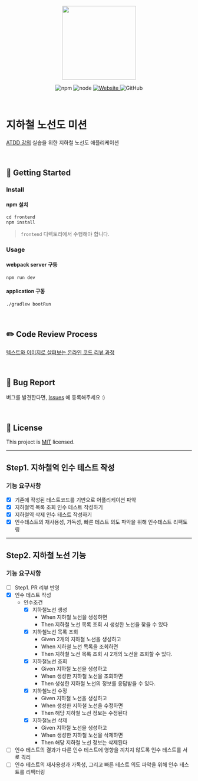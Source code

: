 <p align="center">
    <img width="200px;" src="https://raw.githubusercontent.com/woowacourse/atdd-subway-admin-frontend/master/images/main_logo.png"/>
</p>
<p align="center">
  <img alt="npm" src="https://img.shields.io/badge/npm-6.14.15-blue">
  <img alt="node" src="https://img.shields.io/badge/node-14.18.2-blue">
  <a href="https://edu.nextstep.camp/c/R89PYi5H" alt="nextstep atdd">
    <img alt="Website" src="https://img.shields.io/website?url=https%3A%2F%2Fedu.nextstep.camp%2Fc%2FR89PYi5H">
  </a>
  <img alt="GitHub" src="https://img.shields.io/github/license/next-step/atdd-subway-admin">
</p>

<br>

# 지하철 노선도 미션

[ATDD 강의](https://edu.nextstep.camp/c/R89PYi5H) 실습을 위한 지하철 노선도 애플리케이션

<br>

## 🚀 Getting Started

### Install

#### npm 설치

```
cd frontend
npm install
```

> `frontend` 디렉토리에서 수행해야 합니다.

### Usage

#### webpack server 구동

```
npm run dev
```

#### application 구동

```
./gradlew bootRun
```

<br>

## ✏️ Code Review Process

[텍스트와 이미지로 살펴보는 온라인 코드 리뷰 과정](https://github.com/next-step/nextstep-docs/tree/master/codereview)

<br>

## 🐞 Bug Report

버그를 발견한다면, [Issues](https://github.com/next-step/atdd-subway-admin/issues) 에 등록해주세요 :)

<br>

## 📝 License

This project is [MIT](https://github.com/next-step/atdd-subway-admin/blob/master/LICENSE.md) licensed.


---

## Step1. 지하철역 인수 테스트 작성

### 기능 요구사항

- [x] 기존에 작성된 테스트코드를 기반으로 어플리케이션 파악
- [x] 지하철역 목록 조회 인수 테스트 작성하기
- [x] 지하철역 삭제 인수 테스트 작성하기
- [x] 인수테스트의 재사용성, 가독성, 빠른 테스트 의도 파악을 위해 인수테스트 리팩토링

---

## Step2. 지하철 노선 기능

### 기능 요구사항

- [ ] Step1. PR 리뷰 반영
- [x] 인수 테스트 작성
    - 인수조건
        - [x] 지하철노선 생성
            - When 지하철 노선을 생성하면
            - Then 지하철 노선 목록 조회 시 생성한 노선을 찾을 수 있다
        - [x] 지하철노선 목록 조회
            - Given 2개의 지하철 노선을 생성하고
            - When 지하철 노선 목록을 조회하면
            - Then 지하철 노선 목록 조회 시 2개의 노선을 조회할 수 있다.
        - [x] 지하철노선 조회
            - Given 지하철 노선을 생성하고
            - When 생성한 지하철 노선을 조회하면
            - Then 생성한 지하철 노선의 정보를 응답받을 수 있다.
        - [x] 지하철노선 수정
            - Given 지하철 노선을 생성하고
            - When 생성한 지하철 노선을 수정하면
            - Then 해당 지하철 노선 정보는 수정된다
        - [x] 지하철노선 삭제
            - Given 지하철 노선을 생성하고
            - When 생성한 지하철 노선을 삭제하면
            - Then 해당 지하철 노선 정보는 삭제된다
- [ ] 인수 테스트의 결과가 다른 인수 테스트에 영향을 끼치지 않도록 인수 테스트를 서로 격리
- [ ] 인수 테스트의 재사용성과 가독성, 그리고 빠른 테스트 의도 파악을 위해 인수 테스트를 리팩터링
